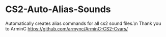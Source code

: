 # CS2-Auto-Alias-Sounds
Automatically creates alias commands for all cs2 sound files.\n
Thank you to ArminC https://github.com/armync/ArminC-CS2-Cvars/
